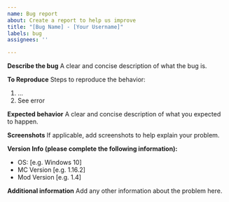 ```yaml
---
name: Bug report
about: Create a report to help us improve
title: "[Bug Name] - [Your Username]"
labels: bug
assignees: ''

---
```


**Describe the bug**
A clear and concise description of what the bug is.

**To Reproduce**
Steps to reproduce the behavior:
1. ...
2. See error

**Expected behavior**
A clear and concise description of what you expected to happen.

**Screenshots**
If applicable, add screenshots to help explain your problem.

**Version Info (please complete the following information):**
 - OS: [e.g. Windows 10]
 - MC Version [e.g. 1.16.2]
 - Mod Version [e.g. 1.4]

**Additional information**
Add any other information about the problem here.
